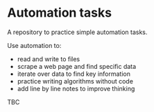 # Automation tasks

A repository to practice simple automation tasks.

Use automation to:

* read and write to files
* scrape a web page and find specific data
* iterate over data to find key information
* practice writing algorithms without code
* add line by line notes to improve thinking

TBC
